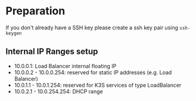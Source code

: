 # Preparation

If you don't already have a SSH key please create a ssh key pair using `ssh-keygen`

## Internal IP Ranges setup

- 10.0.0.1: Load Balancer internal floating IP
- 10.0.0.2 - 10.0.0.254: reserved for static IP addresses (e.g. Load Balancer)
- 10.0.1.1 - 10.0.1.254: reserved for K3S services of type LoadBalancer
- 10.0.2.1 - 10.0.254.254: DHCP range

